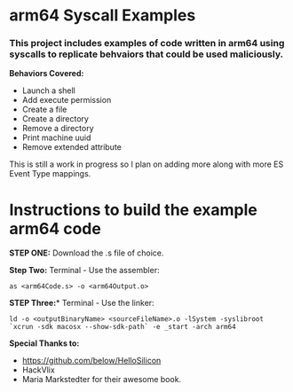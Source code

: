 # arm64 Syscall Examples
### This project includes examples of code written in arm64 using syscalls to replicate behvaiors that could be used maliciously. 

**Behaviors Covered:**
- Launch a shell
- Add execute permission
- Create a file
- Create a directory
- Remove a directory
- Print machine uuid
- Remove extended attribute

This is still a work in progress so I plan on adding more along with more ES Event Type mappings. 

# Instructions to build the example arm64 code

**STEP ONE:**
Download the .s file of choice.

**Step Two:**
Terminal - Use the assembler:
```shell
as <arm64Code.s> -o <arm64Output.o>
```

**STEP Three:***
Terminal - Use the linker:
```shell
ld -o <outputBinaryName> <sourceFileName>.o -lSystem -syslibroot `xcrun -sdk macosx --show-sdk-path` -e _start -arch arm64
```
**Special Thanks to:**
- https://github.com/below/HelloSilicon
- HackVlix
- Maria Markstedter for their awesome book. 
